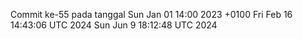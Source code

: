 Commit ke-55 pada tanggal Sun Jan 01 14:00 2023 +0100
Fri Feb 16 14:43:06 UTC 2024
Sun Jun  9 18:12:48 UTC 2024

